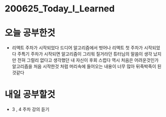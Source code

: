 # 200625_Today_I_Learned

# 오늘 공부한것
 * 리액트 주차가 시작되었다 드디어 알고리즘에서 벗어나 리액트 첫 주차가 시작되었다 주특기 주차가 시작되면 알고리즘이 그리워 질거라던 튜터님의 말씀이 생각 났지만 전혀 그럴리 없다고 생각했던 내 자신이
 후회 스럽다 역시 처음은 어려운것인가 알고리즘을 처음 시작한것 처럼 머리속에 들어오는 내용이 너무 많아 뒤죽박죽이 된것같다 
# 내일 공부할것
 * 3 , 4 주차 강의 듣기 
